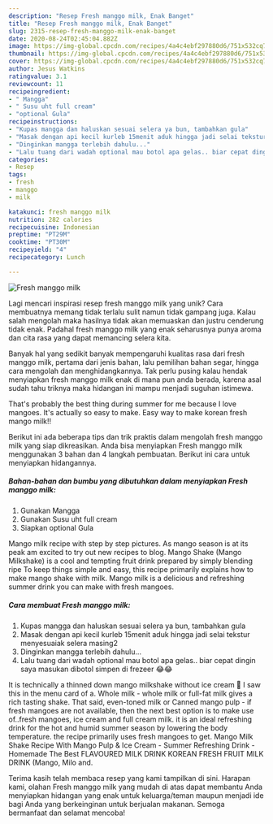 ```yaml
---
description: "Resep Fresh manggo milk, Enak Banget"
title: "Resep Fresh manggo milk, Enak Banget"
slug: 2315-resep-fresh-manggo-milk-enak-banget
date: 2020-08-24T02:45:04.882Z
image: https://img-global.cpcdn.com/recipes/4a4c4ebf297880d6/751x532cq70/fresh-manggo-milk-foto-resep-utama.jpg
thumbnail: https://img-global.cpcdn.com/recipes/4a4c4ebf297880d6/751x532cq70/fresh-manggo-milk-foto-resep-utama.jpg
cover: https://img-global.cpcdn.com/recipes/4a4c4ebf297880d6/751x532cq70/fresh-manggo-milk-foto-resep-utama.jpg
author: Jesus Watkins
ratingvalue: 3.1
reviewcount: 11
recipeingredient:
- " Mangga"
- " Susu uht full cream"
- "optional Gula"
recipeinstructions:
- "Kupas mangga dan haluskan sesuai selera ya bun, tambahkan gula"
- "Masak dengan api kecil kurleb 15menit aduk hingga jadi selai tekstur menyesuaiak selera masing2"
- "Dinginkan mangga terlebih dahulu..."
- "Lalu tuang dari wadah optional mau botol apa gelas.. biar cepat dingin saya masukan dibotol simpen di frezeer 😂😂"
categories:
- Resep
tags:
- fresh
- manggo
- milk

katakunci: fresh manggo milk 
nutrition: 282 calories
recipecuisine: Indonesian
preptime: "PT29M"
cooktime: "PT30M"
recipeyield: "4"
recipecategory: Lunch

---
```



![Fresh manggo milk](https://img-global.cpcdn.com/recipes/4a4c4ebf297880d6/751x532cq70/fresh-manggo-milk-foto-resep-utama.jpg)

Lagi mencari inspirasi resep fresh manggo milk yang unik? Cara membuatnya memang tidak terlalu sulit namun tidak gampang juga. Kalau salah mengolah maka hasilnya tidak akan memuaskan dan justru cenderung tidak enak. Padahal fresh manggo milk yang enak seharusnya punya aroma dan cita rasa yang dapat memancing selera kita.

Banyak hal yang sedikit banyak mempengaruhi kualitas rasa dari fresh manggo milk, pertama dari jenis bahan, lalu pemilihan bahan segar, hingga cara mengolah dan menghidangkannya. Tak perlu pusing kalau hendak menyiapkan fresh manggo milk enak di mana pun anda berada, karena asal sudah tahu triknya maka hidangan ini mampu menjadi suguhan istimewa.

That&#39;s probably the best thing during summer for me because I love mangoes. It&#39;s actually so easy to make. Easy way to make korean fresh mango milk!!


Berikut ini ada beberapa tips dan trik praktis dalam mengolah fresh manggo milk yang siap dikreasikan. Anda bisa menyiapkan Fresh manggo milk menggunakan 3 bahan dan 4 langkah pembuatan. Berikut ini cara untuk menyiapkan hidangannya.

<!--inarticleads1-->

##### Bahan-bahan dan bumbu yang dibutuhkan dalam menyiapkan Fresh manggo milk:

1. Gunakan  Mangga
1. Gunakan  Susu uht full cream
1. Siapkan optional Gula


Mango milk recipe with step by step pictures. As mango season is at its peak am excited to try out new recipes to blog. Mango Shake (Mango Milkshake) is a cool and tempting fruit drink prepared by simply blending ripe To keep things simple and easy, this recipe primarily explains how to make mango shake with milk. Mango milk is a delicious and refreshing summer drink you can make with fresh mangoes. 

<!--inarticleads2-->

##### Cara membuat Fresh manggo milk:

1. Kupas mangga dan haluskan sesuai selera ya bun, tambahkan gula
1. Masak dengan api kecil kurleb 15menit aduk hingga jadi selai tekstur menyesuaiak selera masing2
1. Dinginkan mangga terlebih dahulu...
1. Lalu tuang dari wadah optional mau botol apa gelas.. biar cepat dingin saya masukan dibotol simpen di frezeer 😂😂


It is technically a thinned down mango milkshake without ice cream 🙂 I saw this in the menu card of a. Whole milk - whole milk or full-fat milk gives a rich tasting shake. That said, even-toned milk or Canned mango pulp - if fresh mangoes are not available, then the next best option is to make use of..fresh mangoes, ice cream and full cream milk. it is an ideal refreshing drink for the hot and humid summer season by lowering the body temperature. the recipe primarily uses fresh mangoes to get. Mango Milk Shake Recipe With Mango Pulp &amp; Ice Cream - Summer Refreshing Drink - Homemade The Best FLAVOURED MILK DRINK KOREAN FRESH FRUIT MILK DRINK (Mango, Milo and. 

Terima kasih telah membaca resep yang kami tampilkan di sini. Harapan kami, olahan Fresh manggo milk yang mudah di atas dapat membantu Anda menyiapkan hidangan yang enak untuk keluarga/teman maupun menjadi ide bagi Anda yang berkeinginan untuk berjualan makanan. Semoga bermanfaat dan selamat mencoba!
